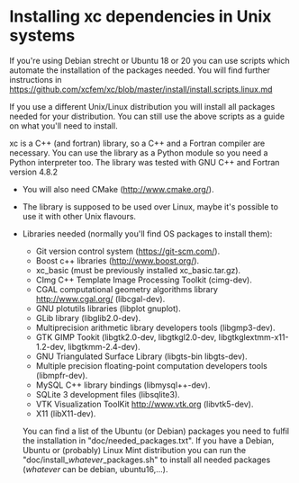 Installing xc dependencies in Unix systems
================================================

If you're using Debian strecht or Ubuntu 18 or 20 you can use scripts which automate the installation of the packages needed. You will find further instructions in <https://github.com/xcfem/xc/blob/master/install/install.scripts.linux.md>

If you use a different Unix/Linux distribution you will install all packages needed for your distribution. You can still use the above scripts as a guide on what you'll need to install.

xc is a C++ (and fortran) library, so a C++ and a Fortran compiler are necessary. You can use the library as a Python module so you need a Python interpreter too. The library was tested with GNU C++ and Fortran version 4.8.2


* You will also need CMake (<http://www.cmake.org/>).
* The library is supposed to be used over Linux, maybe it's possible to use it with other Unix flavours.
* Libraries needed (normally you'll find OS packages to install them):

    - Git version control system (<https://git-scm.com/>).
	- Boost c++ libraries (<http://www.boost.org/>).
	- xc_basic (must be previously installed xc_basic.tar.gz).
	- CImg C++ Template Image Processing Toolkit (cimg-dev).
	- CGAL computational geometry algorithms library <http://www.cgal.org/> (libcgal-dev).
	- GNU plotutils libraries (libplot gnuplot).
	- GLib library (libglib2.0-dev).
	- Multiprecision arithmetic library developers tools (libgmp3-dev).
	- GTK GIMP Tookit (libgtk2.0-dev, libgtkgl2.0-dev, libgtkglextmm-x11-1.2-dev, libgtkmm-2.4-dev).
	- GNU Triangulated Surface Library (libgts-bin libgts-dev).
	- Multiple precision floating-point computation developers tools (libmpfr-dev).
	- MySQL C++ library bindings (libmysql++-dev).
	- SQLite 3 development files (libsqlite3).
	- VTK Visualization ToolKit <http://www.vtk.org> (libvtk5-dev).
	- X11 (libX11-dev).

	 You can find a list of the Ubuntu (or Debian) packages you need to
	 fulfil the installation in "doc/needed_packages.txt". If you have
	 a Debian, Ubuntu or (probably) Linux Mint distribution you can
	 run the "doc/install_*whatever*_packages.sh" to install all
	 needed packages (*whatever* can be debian, ubuntu16,...).
